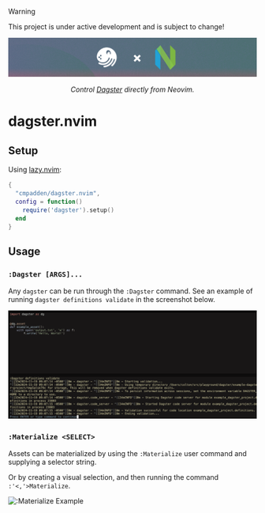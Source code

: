 > [!WARNING]
> This project is under active development and is subject to change!

<div align="center">
    <img alt="Banner" src=".github/banner.png">
    <br>
    <p>
        <i>Control <a href="https://dagster.io">Dagster</a> directly from Neovim.</i>
    </p>
</div>

# dagster.nvim

## Setup

Using [lazy.nvim](https://github.com/folke/lazy.nvim):

```lua
{
  "cmpadden/dagster.nvim",
  config = function()
    require('dagster').setup()
  end
}
```


## Usage

### `:Dagster [ARGS]...`

Any `dagster` can be run through the `:Dagster` command. See an example of running `dagster definitions validate` in the screenshot below.

![:Materialize Example](.github/screenshot-definitions-validate.png)

### `:Materialize <SELECT>`

Assets can be materialized by using the `:Materialize` user command and supplying a selector string.

Or by creating a visual selection, and then running the command `:'<,'>Materialize`.

![:Materialize Example](.github/recording-materialize-selection.gif)
